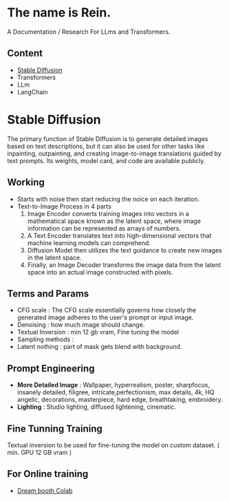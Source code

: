 # The name is Rein.

A Documentation / Research For LLms and Transformers.


## Content
- [Stable Diffusion](#stable-diffusion)
- Transformers
- LLm
- LangChain
  
# Stable Diffusion
The primary function of Stable Diffusion is to generate detailed images based on text descriptions, but it can also be used for other tasks like inpainting, outpainting, and creating image-to-image translations guided by text prompts. Its weights, model card, and code are available publicly.

## Working
- Starts with noise then start reducing the noice on each iteration.
- Text-to-Image Process in 4 parts
    1. Image Encoder converts training images into vectors in a mathematical space known as the latent space, where image information can be represented as arrays of numbers.
    2. A Text Encoder translates text into high-dimensional vectors that machine learning models can comprehend.
    3. Diffusion Model then utilizes the text guidance to create new images in the latent space.
    4. Finally, an Image Decoder transforms the image data from the latent space into an actual image constructed with pixels.
   
## Terms and Params 
- CFG scale : The CFG scale essentially governs how closely the generated image adheres to the user's prompt or input image.
- Denoising : how much image should change.
- Textual Inversion : min 12 gb vram, Fine tuning the model
- Sampling methods : 
- Latent nothing : part of mask gets blend with background.
  
## Prompt Engineering
- **More Detailed Image** :  Wallpaper, hyperrealism, poster, sharpfocus, insanely detailed, filigree, intricate,perfectionism, max details, 4k, HQ angelic, decorations, masterpiece, hard edge, breathtaking, embroidery.
- **Lighting** : Studio lighting, diffused lightening, cinematic.

## Fine Tunning Training
Textual inversion to be used for fine-tuning the model on custom dataset. ( min. GPU 12 GB vram )
## For Online training 
- [Dream booth Colab](https://colab.research.google.com/github/ShivamShrirao/diffusers/blob/main/examples/dreambooth/DreamBooth_Stable_Diffusion.ipynb)